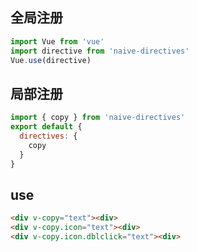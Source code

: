 ## 全局注册
```javascript
import Vue from 'vue'
import directive from 'naive-directives'
Vue.use(directive)
```

## 局部注册
```javascript
import { copy } from 'naive-directives'
export default {
  directives: {
    copy
  }
}
```

## use
```html
<div v-copy="text"><div>
<div v-copy.icon="text"><div>
<div v-copy.icon.dblclick="text"><div>
```